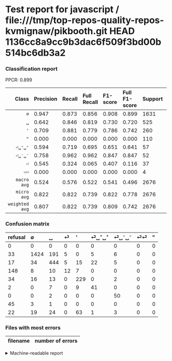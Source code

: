# Test report for javascript / file:///tmp/top-repos-quality-repos-kvmignaw/pikbooth.git HEAD 1136cc8a9cc9b3dac6f509f3bd00b514bc6db3a2

### Classification report

PPCR: 0.899

| Class | Precision | Recall | Full Recall | F1-score | Full F1-score | Support | Full Support | PPCR |
|------:|:----------|:-------|:------------|:---------|:---------|:--------|:-------------|:-----|
| `∅` | 0.947| 0.873| 0.856| 0.908| 0.899| 1631| 1664| 0.980 |
| `␣` | 0.642| 0.846| 0.819| 0.730| 0.720| 525| 542| 0.969 |
| `'` | 0.709| 0.881| 0.779| 0.786| 0.742| 260| 294| 0.884 |
| `"` | 0.000| 0.000| 0.000| 0.000| 0.000| 110| 132| 0.833 |
| `⏎␣⁺␣⁺` | 0.594| 0.719| 0.695| 0.651| 0.641| 57| 59| 0.966 |
| `⏎␣⁻␣⁻` | 0.758| 0.962| 0.962| 0.847| 0.847| 52| 52| 1.000 |
| `⏎` | 0.545| 0.324| 0.065| 0.407| 0.116| 37| 185| 0.200 |
| `⏎⏎` | 0.000| 0.000| 0.000| 0.000| 0.000| 4| 49| 0.082 |
| `macro avg` | 0.524| 0.576| 0.522| 0.541| 0.496| 2676| 2977| 0.899 |
| `micro avg` | 0.822| 0.822| 0.739| 0.822| 0.778| 2676| 2977| 0.899 |
| `weighted avg` | 0.807| 0.822| 0.739| 0.809| 0.742| 2676| 2977| 0.899 |

### Confusion matrix

|refusal|  ∅| ␣| ⏎| '| ⏎␣⁺␣⁺| ⏎␣⁻␣⁻| ⏎⏎| "| 
|:---|:---|:---|:---|:---|:---|:---|:---|:---|
|0 |0 |0 |0 |0 |0 |0 |0 |0 |
|33 |1424 |191 |5 |0 |5 |6 |0 |0 |
|17 |34 |444 |5 |15 |22 |5 |0 |0 |
|148 |8 |10 |12 |7 |0 |0 |0 |0 |
|34 |16 |13 |0 |229 |0 |2 |0 |0 |
|2 |0 |7 |0 |9 |41 |0 |0 |0 |
|0 |0 |2 |0 |0 |0 |50 |0 |0 |
|45 |3 |1 |0 |0 |0 |0 |0 |0 |
|22 |19 |24 |0 |63 |1 |3 |0 |0 |

### Files with most errors

| filename | number of errors|
|:----:|:-----|

<details>
    <summary>Machine-readable report</summary>
```json
{
  "cl_report": {"\"": {"f1-score": 0.0, "precision": 0.0, "recall": 0.0, "support": 110}, "\u0027": {"f1-score": 0.7855917667238421, "precision": 0.7089783281733746, "recall": 0.8807692307692307, "support": 260}, "macro avg": {"f1-score": 0.5410923452762071, "precision": 0.5243298171878158, "recall": 0.5755910681884818, "support": 2676}, "micro avg": {"f1-score": 0.8221225710014948, "precision": 0.8221225710014948, "recall": 0.8221225710014948, "support": 2676}, "weighted avg": {"f1-score": 0.8091284134980633, "precision": 0.8067541404902648, "recall": 0.8221225710014948, "support": 2676}, "\u2205": {"f1-score": 0.9084529505582137, "precision": 0.9468085106382979, "recall": 0.8730839975475169, "support": 1631}, "\u23ce": {"f1-score": 0.4067796610169491, "precision": 0.5454545454545454, "recall": 0.32432432432432434, "support": 37}, "\u23ce\u23ce": {"f1-score": 0.0, "precision": 0.0, "recall": 0.0, "support": 4}, "\u23ce\u2423\u207a\u2423\u207a": {"f1-score": 0.6507936507936508, "precision": 0.5942028985507246, "recall": 0.7192982456140351, "support": 57}, "\u23ce\u2423\u207b\u2423\u207b": {"f1-score": 0.8474576271186441, "precision": 0.7575757575757576, "recall": 0.9615384615384616, "support": 52}, "\u2423": {"f1-score": 0.7296631059983566, "precision": 0.6416184971098265, "recall": 0.8457142857142858, "support": 525}},
  "cl_report_full": {"\"": {"f1-score": 0.0, "precision": 0.0, "recall": 0.0, "support": 132}, "\u0027": {"f1-score": 0.7423014586709887, "precision": 0.7089783281733746, "recall": 0.7789115646258503, "support": 294}, "macro avg": {"f1-score": 0.49561587935434137, "precision": 0.5243298171878158, "recall": 0.5218984459897018, "support": 2977}, "micro avg": {"f1-score": 0.7783477799398549, "precision": 0.8221225710014948, "recall": 0.7389989922741015, "support": 2977}, "weighted avg": {"f1-score": 0.7415179513472367, "precision": 0.77495707656572, "recall": 0.7389989922741015, "support": 2977}, "\u2205": {"f1-score": 0.898989898989899, "precision": 0.9468085106382979, "recall": 0.8557692307692307, "support": 1664}, "\u23ce": {"f1-score": 0.11594202898550726, "precision": 0.5454545454545454, "recall": 0.06486486486486487, "support": 185}, "\u23ce\u23ce": {"f1-score": 0.0, "precision": 0.0, "recall": 0.0, "support": 49}, "\u23ce\u2423\u207a\u2423\u207a": {"f1-score": 0.6406250000000001, "precision": 0.5942028985507246, "recall": 0.6949152542372882, "support": 59}, "\u23ce\u2423\u207b\u2423\u207b": {"f1-score": 0.8474576271186441, "precision": 0.7575757575757576, "recall": 0.9615384615384616, "support": 52}, "\u2423": {"f1-score": 0.719611021069692, "precision": 0.6416184971098265, "recall": 0.8191881918819188, "support": 542}},
  "ppcr": 0.8988915015115888
}
```
</details>
